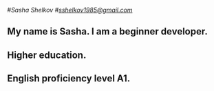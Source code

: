 #*Sasha Shelkov*
#*sshelkov1985@gmail.com*
## My name is Sasha. I am a beginner developer.
## Higher education.
## English proficiency level A1.
